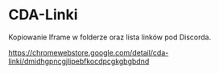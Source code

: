 # CDA-Linki
Kopiowanie Iframe w folderze oraz lista linków pod Discorda.

<https://chromewebstore.google.com/detail/cda-linki/dmidhgpncgjlipebfkocdpcgkgbgbdnd>
